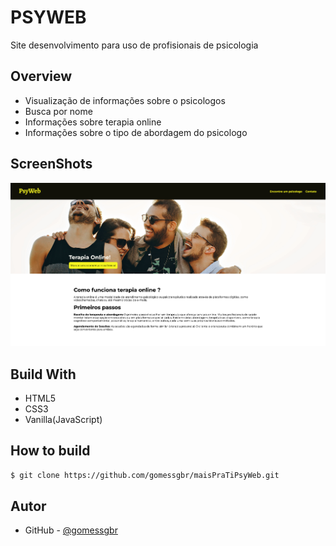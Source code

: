 # PSYWEB

Site desenvolvimento para uso de profisionais de psicologia

## Overview
 - Visualização de informações sobre o psicologos
 - Busca por nome
 - Informações sobre terapia online
 - Informações sobre o tipo de abordagem do psicologo


## ScreenShots

![preview](./assets/images/preview.png)

## Build With
- HTML5
- CSS3
- Vanilla(JavaScript)

## How to build

```bash
$ git clone https://github.com/gomessgbr/maisPraTiPsyWeb.git
```


## Autor

- GitHub - [@gomessgbr](https://github.com/gomessgbr)